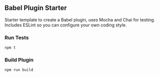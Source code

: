 ## Babel Plugin Starter

Starter template to create a Babel plugin, uses Mocha and Chai for testing.  Includes ESLint so you can configure your own coding style.

### Run Tests
`npm t`

### Build Plugin
`npm run build`


